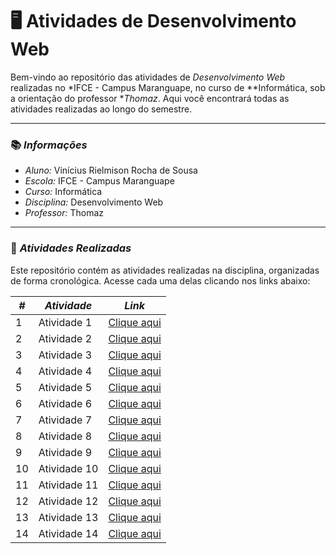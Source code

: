 # 🖥 Atividades de Desenvolvimento Web

Bem-vindo ao repositório das atividades de *Desenvolvimento Web* realizadas no *IFCE - Campus Maranguape, no curso de **Informática, sob a orientação do professor **Thomaz*. Aqui você encontrará todas as atividades realizadas ao longo do semestre.

---

### 📚 *Informações*

- *Aluno:* Vinícius Rielmison Rocha de Sousa
- *Escola:* IFCE - Campus Maranguape
- *Curso:* Informática
- *Disciplina:* Desenvolvimento Web
- *Professor:* Thomaz

---

### 🔗 *Atividades Realizadas*

Este repositório contém as atividades realizadas na disciplina, organizadas de forma cronológica. Acesse cada uma delas clicando nos links abaixo:

| *#* | *Atividade* | *Link* |
| --- | --- | --- |
| 1 | Atividade 1 | [Clique aqui]( https://mdleric.github.io/webdev1/) |
| 2 | Atividade 2 | [Clique aqui](https://mdleric.github.io/webdev2/) |
| 3 | Atividade 3 | [Clique aqui]( https://mdleric.github.io/webdev3/) |
| 4 | Atividade 4 | [Clique aqui](https://7777755134.github.io/atividade4-web/) |
| 5 | Atividade 5 | [Clique aqui](https://7777755134.github.io/atividade5-web/) |
| 6 | Atividade 6 | [Clique aqui](https://7777755134.github.io/atividade6-web/) |
| 7 | Atividade 7 | [Clique aqui](https://7777755134.github.io/atividade7-web/) |
| 8 | Atividade 8 | [Clique aqui]( https://7777755134.github.io/atividade8-web/) |
| 9 | Atividade 9 | [Clique aqui]( https://7777755134.github.io/atividade9-web/) |
| 10 | Atividade 10 | [Clique aqui](https://7777755134.github.io/atividade10-web/) |
| 11 | Atividade 11 | [Clique aqui](https://7777755134.github.io/atividade11-web/) |
| 12 | Atividade 12 | [Clique aqui]( https://7777755134.github.io/atividade12-web/) |
| 13 | Atividade 13 | [Clique aqui](https://7777755134.github.io/atividade13-web/) |
| 14 | Atividade 14 | [Clique aqui](https://7777755134.github.io/atividade14-web/) |
